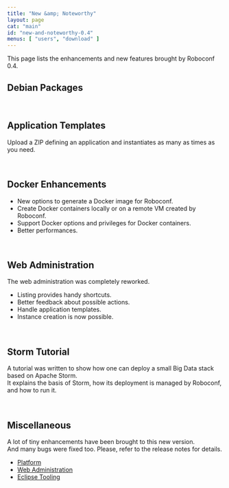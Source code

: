 ```yaml
---
title: "New &amp; Noteworthy"
layout: page
cat: "main"
id: "new-and-noteworthy-0.4"
menus: [ "users", "download" ]
---
```


This page lists the enhancements and new features brought by Roboconf 0.4.


## Debian Packages

<br />

## Application Templates

Upload a ZIP defining an application and instantiates as many as times as you need.

<br />

## Docker Enhancements

* New options to generate a Docker image for Roboconf.
* Create Docker containers locally or on a remote VM created by Roboconf.
* Support Docker options and privileges for Docker containers.
* Better performances.

<br />

## Web Administration

The web administration was completely reworked.  

* Listing provides handy shortcuts.
* Better feedback about possible actions.
* Handle application templates.
* Instance creation is now possible.

<br />

## Storm Tutorial

A tutorial was written to show how one can deploy a small Big Data stack based on Apache Storm.  
It explains the basis of Storm, how its deployment is managed by Roboconf, and how to run it.

<br />

## Miscellaneous

A lot of tiny enhancements have been brought to this new version.  
And many bugs were fixed too. Please, refer to the release notes for details.

* [Platform](https://github.com/roboconf/roboconf-platform/issues?utf8=%E2%9C%93&q=milestone%3A0.4)
* [Web Administration](https://github.com/roboconf/roboconf-web-administration/issues?utf8=%E2%9C%93&q=milestone%3A0.4)
* [Eclipse Tooling](https://github.com/roboconf/roboconf-eclipse/issues?utf8=%E2%9C%93&q=milestone%3A0.4)

